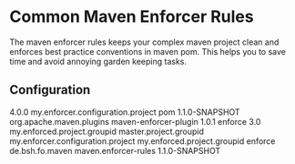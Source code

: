 Common Maven Enforcer Rules
===========================

The maven enforcer rules keeps your complex maven project clean and enforces best practice conventions in maven pom.
This helps you to save time and avoid annoying garden keeping tasks.

Configuration
-------------

<project xmlns="http://maven.apache.org/POM/4.0.0" xmlns:xsi="http://www.w3.org/2001/XMLSchema-instance"
         xsi:schemaLocation="http://maven.apache.org/POM/4.0.0 http://maven.apache.org/xsd/maven-4.0.0.xsd">
   <modelVersion>4.0.0</modelVersion>
   <artifactId>my.enforcer.configuration.project</artifactId>
   <packaging>pom</packaging>
   <version>1.1.0-SNAPSHOT</version>
   <build>
     <plugins>
     <plugin>
   <groupId>org.apache.maven.plugins</groupId>
   <artifactId>maven-enforcer-plugin</artifactId>
   <version>1.0.1</version>
   <executions>
      <execution>
         <id>enforce</id>
         <configuration>
            <rules>
               <!-- DependencyConvergence / -->
               <requireMavenVersion>
                  <version>3.0</version>
               </requireMavenVersion>
               <myCustomRule implementation="de.adorsys.cmer.NoDependencyVersions">
                  <allowedGroupPrefix>my.enforced.project.groupid</allowedGroupPrefix>
                  <ignoreMasterProjectGroupId>master.project.groupid</ignoreMasterProjectGroupId>
               </myCustomRule>
               <myCustomRule
                     implementation="de.adorsys.cmer.GroupIdAndVersionInheritance">
                     <declaringProjectArtefactId>my.enforcer.configuration.project</declaringProjectArtefactId>
               </myCustomRule>
               <myCustomRule
                     implementation="de.adorsys.cmer.InheritedDependencyScopeOverridden"/>
               <myCustomRule
                     implementation="de.adorsys.cmer.ProjectNamingConverntions">
                     <allowedGroupPrefix>my.enforced.project.groupid</allowedGroupPrefix>
              </myCustomRule>
            </rules>
         </configuration>
         <goals>
            <goal>enforce</goal>
         </goals>
      </execution>
   </executions>
   <dependencies>
      <dependency>
         <groupId>de.bsh.fo.maven</groupId>
         <artifactId>maven.enforcer-rules</artifactId>
         <version>1.1.0-SNAPSHOT</version>
      </dependency>
   </dependencies>
</plugin>